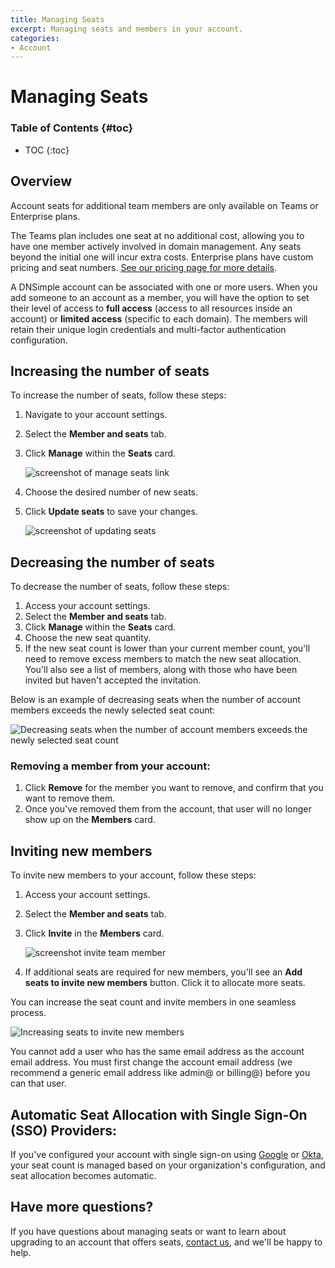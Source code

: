 ```yaml
---
title: Managing Seats
excerpt: Managing seats and members in your account.
categories:
- Account
---
```


# Managing Seats

### Table of Contents {#toc}

* TOC
{:toc}

## Overview

<info>
Account seats for additional team members are only available on Teams or Enterprise plans.
</info>

The Teams plan includes one seat at no additional cost, allowing you to have one member actively involved in domain management. Any seats beyond the initial one will incur extra costs. Enterprise plans have custom pricing and seat numbers. [See our pricing page for more details](https://dnsimple.com/pricing).

A DNSimple account can be associated with one or more users. When you add someone to an account as a member, you will have the option to set their level of access to **full access** (access to all resources inside an account) or **limited access** (specific to each domain). The members will retain their unique login credentials and multi-factor authentication configuration.

## Increasing the number of seats

To increase the number of seats, follow these steps:

1. Navigate to your account settings.
1. Select the **Member and seats** tab.
1. Click **Manage** within the **Seats** card.

    ![screenshot of manage seats link](/files/manage-seats.png)

1. Choose the desired number of new seats.
1. Click **Update seats** to save your changes.

    ![screenshot of updating seats](/files/update-seats.png)

## Decreasing the number of seats

To decrease the number of seats, follow these steps:

1. Access your account settings.
1. Select the **Member and seats** tab.
1.  Click **Manage** within the **Seats** card.
1. Choose the new seat quantity.
1. If the new seat count is lower than your current member count, you'll need to remove excess members to match the new seat allocation. You'll also see a list of members, along with those who have been invited but haven't accepted the invitation.

Below is an example of decreasing seats when the number of account members exceeds the newly selected seat count:

![Decreasing seats when the number of account members exceeds the newly selected seat count](/files/decreasing-seats.png)

### Removing a member from your account: 

1. Click **Remove** for the member you want to remove, and confirm that you want to remove them.
2. Once you've removed them from the account, that user will no longer show up on the **Members** card.

## Inviting new members

To invite new members to your account, follow these steps:

1. Access your account settings.
1. Select the **Member and seats** tab.
1. Click **Invite** in the **Members** card.

    ![screenshot invite team member](/files/invite-member.png)

1. If additional seats are required for new members, you'll see an **Add seats to invite new members** button. Click it to allocate more seats.

You can increase the seat count and invite members in one seamless process.

![Increasing seats to invite new members](/files/adding-seats-when-inviting-new-members.png)

<info>
You cannot add a user who has the same email address as the account email address. You must first change the account email address (we recommend a generic email address like admin@ or billing@) before you can that user.
</info>

## Automatic Seat Allocation with Single Sign-On (SSO) Providers:

If you've configured your account with single sign-on using [Google](/articles/google-identity-provider/) or [Okta](/articles/okta-identity-provider/), your seat count is managed based on your organization's configuration, and seat allocation becomes automatic.

## Have more questions?

If you have questions about managing seats or want to learn about upgrading to an account that offers seats, [contact us](https://dnsimple.com/feedback), and we'll be happy to help.
